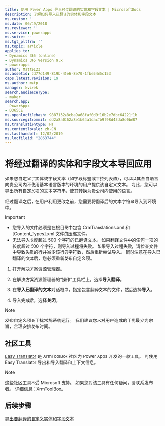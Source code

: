 ```yaml
---
title: 使用 Power Apps 导入经过翻译的实体和字段文本 | MicrosoftDocs
description: 了解如何导入已翻译的实体和字段文本
ms.custom: ''
ms.date: 06/19/2018
ms.reviewer: ''
ms.service: powerapps
ms.suite: ''
ms.tgt_pltfrm: ''
ms.topic: article
applies_to:
- Dynamics 365 (online)
- Dynamics 365 Version 9.x
- powerapps
author: Mattp123
ms.assetid: 3d77d149-819b-45e6-8e70-1fbe54d5c153
caps.latest.revision: 19
ms.author: matp
manager: kvivek
search.audienceType:
- maker
search.app:
- PowerApps
- D365CE
ms.openlocfilehash: 9887132a8cba9a68faf0d9f16b2e7dbc64221f1b
ms.sourcegitcommit: dd2a8a0362a8e1b64a1dac7b9f98d43da8d0bd87
ms.translationtype: HT
ms.contentlocale: zh-CN
ms.lasthandoff: 12/02/2019
ms.locfileid: "2863744"
---
```

# <a name="import-translated-entity-and-field-text-back-into-an-app"></a>将经过翻译的实体和字段文本导回应用

如果您自定义了实体或字段文本（如字段标签或下拉列表值），可以以其各自语言向贵公司内不使用基本语言版本的环境的用户提供该自定义文本。 为此，您可以导出所有自定义项的文本字符串，使其转换为贵公司内使用的语言。  
  
 经过翻译之后，在用户利用更改之前，您需要将翻译后的文本字符串导入到环境中。  
  
> [!IMPORTANT]
> - 您导入的文件必须是在根目录中包含 CrmTranslations.xml 和 [Content_Types].xml 文件的压缩文件。  
> - 无法导入长度超过 500 个字符的已翻译文本。 如果翻译文件中的任何一项的长度超过 500 个字符，则导入过程将失败。 如果导入过程失败，请检查文件中导致失败的行并减少该行的字符数，然后重新尝试导入。 同时注意在导入已翻译的文本后，您必须重新发布自定义项。  
  
1. 打开[解决方案资源管理器](../model-driven-apps/advanced-navigation.md#solution-explorer)。  
  
2. 在解决方案资源管理器的“操作”工具栏上，选择**导入翻译**。  
3.  在**导入已翻译的文本**对话框中，指定包含翻译文本的文件，然后选择**导入**。  
  
4.  导入完成后，选择**关闭**。  
  
> [!NOTE]
>  发布自定义项会干扰常规系统运行。 我们建议您以对用户造成的干扰最少为宗旨，合理安排发布时间。  

## <a name="community-tools"></a>社区工具

[Easy Translator](https://www.xrmtoolbox.com/plugins/MsCrmTools.Translator/) 是 XrmToolBox 社区为 Power Apps 开发的一款工具。 可使用 Easy Translator 导出和导入翻译和上下文信息。 

> [!NOTE]
> 这些社区工具不受 Microsoft 支持。 如果您对该工具有任何疑问，请联系发布者。 详细信息：[XrmToolBox](https://www.xrmtoolbox.com)。

## <a name="next-steps"></a>后续步骤  
 [导出要翻译的自定义实体和字段文本](export-customized-entity-field-text-translation.md)
